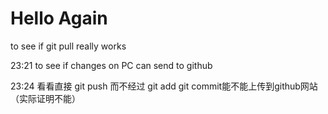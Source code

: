 # Hello Again

to see if git pull really works

23:21 to see if changes on PC can send to github

23:24 看看直接 git push 而不经过 git add git commit能不能上传到github网站
（实际证明不能）